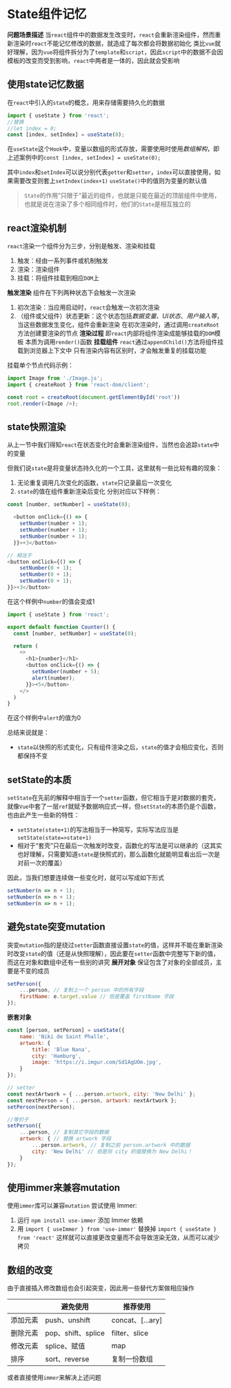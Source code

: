# State组件记忆
**问题场景描述**
当`react`组件中的数据发生改变时，`react`会重新渲染组件，然而重新渲染时`react`不能记忆修改的数据，就造成了每次都会将数据初始化
类比`vue`就好理解，因为`vue`将组件拆分为了`template`和`script`，因此`script`中的数据不会因模板的改变而受到影响，`react`中两者是一体的，因此就会受影响

## 使用state记忆数据
在`react`中引入的`state`的概念，用来存储需要持久化的数据
```js
import { useState } from 'react';
//替换
//let index = 0;
const [index, setIndex] = useState(0);
```
在`useState`这个`Hook`中，变量以数组的形式存放，需要使用时使用*数组解构*，即上述案例中的`const [index, setIndex] = useState(0);`

其中`index`和`setIndex`可以说分别代表`getter`和`setter`，`index`可以直接使用，如果需要改变则套上`setIndex(index+1)`
`useState()`中的值则为变量的默认值
>`State`的作用“只限于”最近的组件，也就是只能在最近的顶层组件中使用，也就是说在渲染了多个相同组件时，他们的`State`是相互独立的

## react渲染机制
`react`渲染一个组件分为三步，分别是触发、渲染和挂载
1. 触发：经由一系列事件或机制触发
2. 渲染：渲染组件
3. 挂载：将组件挂载到相应`DOM`上

**触发渲染**
组件在下列两种状态下会触发一次渲染
1. 初次渲染：当应用启动时，`react`会触发一次初次渲染
2. （组件或父组件）状态更新：这个状态包括*数据变量*、*UI状态*、*用户输入等*，当这些数据发生变化，组件会重新渲染
在初次渲染时，通过调用`createRoot`方法创建要渲染的节点
**渲染过程**
即`react`内部将组件渲染成能够挂载的`DOM`模板
本质为调用`render()`函数
**挂载组件**
`react`通过`appendChild()`方法将组件挂载到浏览器上下文中
只有渲染内容有区别时，才会触发重复的挂载功能

挂载单个节点代码示例：
```js
import Image from './Image.js';
import { createRoot } from 'react-dom/client';

const root = createRoot(document.getElementById('root'))
root.render(<Image />);
```
## state快照渲染
从上一节中我们得知`react`在状态变化时会重新渲染组件，当然也会追踪`state`中的变量

但我们说`state`是将变量状态持久化的一个工具，这里就有一些比较有趣的现象：
1. 无论重复调用几次变化的函数，`state`只记录最后一次变化
2. `state`的值在组件重新渲染后变化
分别对应以下样例：
```js
const [number, setNumber] = useState(0);

  <button onClick={() => {
	setNumber(number + 1);
	setNumber(number + 1);
	setNumber(number + 1);
  }}>+3</button>

// 相当于
<button onClick={() => {  
	setNumber(0 + 1);  
	setNumber(0 + 1);  
	setNumber(0 + 1);  
}}>+3</button>
```
在这个样例中`number`的值会变成1

```js
import { useState } from 'react';

export default function Counter() {
  const [number, setNumber] = useState(0);

  return (
    <>
      <h1>{number}</h1>
      <button onClick={() => {
        setNumber(number + 5);
        alert(number);
      }}>+5</button>
    </>
  )
}
```
在这个样例中`alert`的值为0

总结来说就是：
- `state`以快照的形式变化，只有组件渲染之后，`state`的值才会相应变化，否则都保持不变

## setState的本质
`setState`在先前的解释中相当于一个`setter`函数，但它相当于是对数据的套壳，就像`Vue`中套了一层`ref`就赋予数据响应式一样，但`setState`的本质仍是个函数，也由此产生一些新的特性：
- `setState(state+1)`的写法相当于一种简写，实际写法应当是`setState(state=>state+1)`
- 相对于“套壳”只在最后一次触发时改变，函数化的写法是可以继承的（这其实也好理解，只需要知道`state`是快照式的，那么函数化就能明显看出后一次是对前一次的覆盖）

因此，当我们想要连续做一些变化时，就可以写成如下形式
```js
setNumber(n => n + 1);  
setNumber(n => n + 1);  
setNumber(n => n + 1);
```
## 避免state突变mutation
突变`mutation`指的是绕过`setter`函数直接设置`state`的值，这样并不能在重新渲染时改变`state`的值（还是从快照理解），因此要在`setter`函数中完整写下新的值，而这在对象和数组中还有一些别的讲究
**展开对象**
保证包含了对象的全部成员，主要是不变的成员
```js
setPerson({  
	...person, // 复制上一个 person 中的所有字段  
	firstName: e.target.value // 但是覆盖 firstName 字段  
});
```
**嵌套对象**
```js
const [person, setPerson] = useState({  
	name: 'Niki de Saint Phalle',  
	artwork: {  
		title: 'Blue Nana',  
		city: 'Hamburg',  
		image: 'https://i.imgur.com/Sd1AgUOm.jpg',  
	}  
});

// setter
const nextArtwork = { ...person.artwork, city: 'New Delhi' };
const nextPerson = { ...person, artwork: nextArtwork };  
setPerson(nextPerson);

//等价于
setPerson({  
	...person, // 复制其它字段的数据  
	artwork: { // 替换 artwork 字段  
		...person.artwork, // 复制之前 person.artwork 中的数据  
		city: 'New Delhi' // 但是将 city 的值替换为 New Delhi！  
	}  
});
```

## 使用immer来兼容mutation
使用`immer`库可以兼容`mutation`
尝试使用 Immer:
1. 运行 `npm install use-immer` 添加 Immer 依赖
2. 用 `import { useImmer } from 'use-immer'` 替换掉 `import { useState } from 'react'`
这样就可以直接更改变量而不会导致渲染无效，从而可以减少拷贝

## 数组的改变
由于直接插入修改数组也会引起突变，因此用一些替代方案做相应操作

|      | 避免使用             | 推荐使用             |
| ---- | ---------------- | ---------------- |
| 添加元素 | push、unshift     | concat、\[...ary] |
| 删除元素 | pop、shift、splice | filter、slice     |
| 修改元素 | splice、赋值        | map              |
| 排序   | sort、reverse     | 复制一份数组           |
或者直接使用`immer`来解决上述问题

